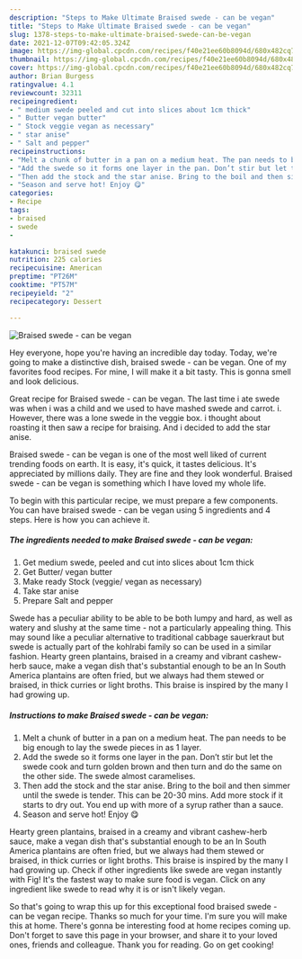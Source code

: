 ```yaml
---
description: "Steps to Make Ultimate Braised swede - can be vegan"
title: "Steps to Make Ultimate Braised swede - can be vegan"
slug: 1378-steps-to-make-ultimate-braised-swede-can-be-vegan
date: 2021-12-07T09:42:05.324Z
image: https://img-global.cpcdn.com/recipes/f40e21ee60b8094d/680x482cq70/braised-swede-can-be-vegan-recipe-main-photo.jpg
thumbnail: https://img-global.cpcdn.com/recipes/f40e21ee60b8094d/680x482cq70/braised-swede-can-be-vegan-recipe-main-photo.jpg
cover: https://img-global.cpcdn.com/recipes/f40e21ee60b8094d/680x482cq70/braised-swede-can-be-vegan-recipe-main-photo.jpg
author: Brian Burgess
ratingvalue: 4.1
reviewcount: 32311
recipeingredient:
- " medium swede peeled and cut into slices about 1cm thick"
- " Butter vegan butter"
- " Stock veggie vegan as necessary"
- " star anise"
- " Salt and pepper"
recipeinstructions:
- "Melt a chunk of butter in a pan on a medium heat. The pan needs to be big enough to lay the swede pieces in as 1 layer."
- "Add the swede so it forms one layer in the pan. Don’t stir but let the swede cook and turn golden brown and then turn and do the same on the other side. The swede almost caramelises."
- "Then add the stock and the star anise. Bring to the boil and then simmer until the swede is tender. This can be 20-30 mins. Add more stock if it starts to dry out. You end up with more of a syrup rather than a sauce."
- "Season and serve hot! Enjoy 😋"
categories:
- Recipe
tags:
- braised
- swede
- 

katakunci: braised swede  
nutrition: 225 calories
recipecuisine: American
preptime: "PT26M"
cooktime: "PT57M"
recipeyield: "2"
recipecategory: Dessert

---
```



![Braised swede - can be vegan](https://img-global.cpcdn.com/recipes/f40e21ee60b8094d/680x482cq70/braised-swede-can-be-vegan-recipe-main-photo.jpg)

Hey everyone, hope you're having an incredible day today. Today, we're going to make a distinctive dish, braised swede - can be vegan. One of my favorites food recipes. For mine, I will make it a bit tasty. This is gonna smell and look delicious.

Great recipe for Braised swede - can be vegan. The last time i ate swede was when i was a child and we used to have mashed swede and carrot. i. However, there was a lone swede in the veggie box. i thought about roasting it then saw a recipe for braising. And i decided to add the star anise.

Braised swede - can be vegan is one of the most well liked of current trending foods on earth. It is easy, it's quick, it tastes delicious. It's appreciated by millions daily. They are fine and they look wonderful. Braised swede - can be vegan is something which I have loved my whole life.


To begin with this particular recipe, we must prepare a few components. You can have braised swede - can be vegan using 5 ingredients and 4 steps. Here is how you can achieve it.

<!--inarticleads1-->

##### The ingredients needed to make Braised swede - can be vegan:

1. Get  medium swede, peeled and cut into slices about 1cm thick
1. Get  Butter/ vegan butter
1. Make ready  Stock (veggie/ vegan as necessary)
1. Take  star anise
1. Prepare  Salt and pepper


Swede has a peculiar ability to be able to be both lumpy and hard, as well as watery and slushy at the same time - not a particularly appealing thing. This may sound like a peculiar alternative to traditional cabbage sauerkraut but swede is actually part of the kohlrabi family so can be used in a similar fashion. Hearty green plantains, braised in a creamy and vibrant cashew-herb sauce, make a vegan dish that&#39;s substantial enough to be an In South America plantains are often fried, but we always had them stewed or braised, in thick curries or light broths. This braise is inspired by the many I had growing up. 

<!--inarticleads2-->

##### Instructions to make Braised swede - can be vegan:

1. Melt a chunk of butter in a pan on a medium heat. The pan needs to be big enough to lay the swede pieces in as 1 layer.
1. Add the swede so it forms one layer in the pan. Don’t stir but let the swede cook and turn golden brown and then turn and do the same on the other side. The swede almost caramelises.
1. Then add the stock and the star anise. Bring to the boil and then simmer until the swede is tender. This can be 20-30 mins. Add more stock if it starts to dry out. You end up with more of a syrup rather than a sauce.
1. Season and serve hot! Enjoy 😋


Hearty green plantains, braised in a creamy and vibrant cashew-herb sauce, make a vegan dish that&#39;s substantial enough to be an In South America plantains are often fried, but we always had them stewed or braised, in thick curries or light broths. This braise is inspired by the many I had growing up. Check if other ingredients like swede are vegan instantly with Fig! It&#39;s the fastest way to make sure food is vegan. Click on any ingredient like swede to read why it is or isn&#39;t likely vegan. 

So that's going to wrap this up for this exceptional food braised swede - can be vegan recipe. Thanks so much for your time. I'm sure you will make this at home. There's gonna be interesting food at home recipes coming up. Don't forget to save this page in your browser, and share it to your loved ones, friends and colleague. Thank you for reading. Go on get cooking!
